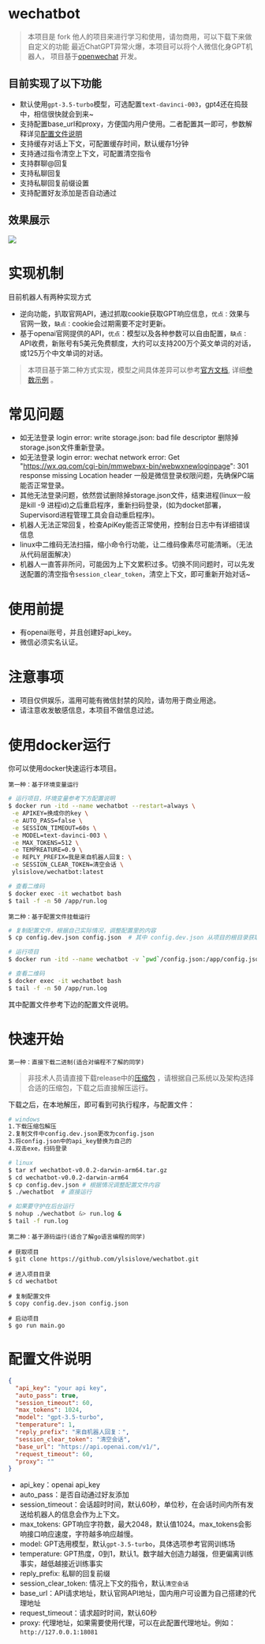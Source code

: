 # wechatbot

> 本项目是 fork 他人的项目来进行学习和使用，请勿商用，可以下载下来做自定义的功能
> 最近ChatGPT异常火爆，本项目可以将个人微信化身GPT机器人，
> 项目基于[openwechat](https://github.com/eatmoreapple/openwechat) 开发。

## 目前实现了以下功能

* 默认使用`gpt-3.5-turbo`模型，可选配置`text-davinci-003`，gpt4还在捣鼓中，相信很快就会到来~
* 支持配置base_url和proxy，方便国内用户使用。二者配置其一即可，参数解释详见[配置文件说明](#配置文件说明)
* 支持缓存对话上下文，可配置缓存时间，默认缓存1分钟
* 支持通过指令清空上下文，可配置清空指令
* 支持群聊@回复
* 支持私聊回复
* 支持私聊回复前缀设置
* 支持配置好友添加是否自动通过

## 效果展示
![](https://image.aayu.today/uploads/2023/04/03/202304030328786.png)

# 实现机制
目前机器人有两种实现方式
* 逆向功能，扒取官网API，通过抓取cookie获取GPT响应信息，`优点：`效果与官网一致，`缺点：`cookie会过期需要不定时更新。
* 基于openai官网提供的API，`优点`：模型以及各种参数可以自由配置，`缺点：`API收费，新账号有5美元免费额度，大约可以支持200万个英文单词的对话，或125万个中文单词的对话。

> 本项目基于第二种方式实现，模型之间具体差异可以参考[官方文档](https://beta.openai.com/docs/models/overview), 详细[参数示例](https://beta.openai.com/examples) 。

# 常见问题
* 如无法登录 login error: write storage.json: bad file descriptor 删除掉storage.json文件重新登录。
* 如无法登录 login error: wechat network error: Get "https://wx.qq.com/cgi-bin/mmwebwx-bin/webwxnewloginpage": 301 response missing Location header 一般是微信登录权限问题，先确保PC端能否正常登录。
* 其他无法登录问题，依然尝试删除掉storage.json文件，结束进程(linux一般是kill -9 进程id)之后重启程序，重新扫码登录，(如为docket部署，Supervisord进程管理工具会自动重启程序)。
* 机器人无法正常回复，检查ApiKey能否正常使用，控制台日志中有详细错误信息
* linux中二维码无法扫描，缩小命令行功能，让二维码像素尽可能清晰。（无法从代码层面解决）
* 机器人一直答非所问，可能因为上下文累积过多。切换不同问题时，可以先发送配置的清空指令`session_clear_token`，清空上下文，即可重新开始对话~

# 使用前提

* 有openai账号，并且创建好api_key。
* 微信必须实名认证。

# 注意事项

* 项目仅供娱乐，滥用可能有微信封禁的风险，请勿用于商业用途。
* 请注意收发敏感信息，本项目不做信息过滤。

# 使用docker运行

你可以使用docker快速运行本项目。

`第一种：基于环境变量运行`

```sh
# 运行项目，环境变量参考下方配置说明
$ docker run -itd --name wechatbot --restart=always \
 -e APIKEY=换成你的key \
 -e AUTO_PASS=false \
 -e SESSION_TIMEOUT=60s \
 -e MODEL=text-davinci-003 \
 -e MAX_TOKENS=512 \
 -e TEMPREATURE=0.9 \
 -e REPLY_PREFIX=我是来自机器人回复: \
 -e SESSION_CLEAR_TOKEN=清空会话 \
 ylsislove/wechatbot:latest

# 查看二维码
$ docker exec -it wechatbot bash 
$ tail -f -n 50 /app/run.log 
```

`第二种：基于配置文件挂载运行`

```sh
# 复制配置文件，根据自己实际情况，调整配置里的内容
$ cp config.dev.json config.json  # 其中 config.dev.json 从项目的根目录获取

# 运行项目
$ docker run -itd --name wechatbot -v `pwd`/config.json:/app/config.json ylsislove/wechatbot:latest

# 查看二维码
$ docker exec -it wechatbot bash 
$ tail -f -n 50 /app/run.log 
```

其中配置文件参考下边的配置文件说明。

# 快速开始

`第一种：直接下载二进制(适合对编程不了解的同学)`

> 非技术人员请直接下载release中的[压缩包](https://github.com/869413421/wechatbot/releases) ，请根据自己系统以及架构选择合适的压缩包，下载之后直接解压运行。

下载之后，在本地解压，即可看到可执行程序，与配置文件：

```bash
# windows
1.下载压缩包解压
2.复制文件中config.dev.json更改为config.json
3.将config.json中的api_key替换为自己的
4.双击exe，扫码登录

# linux
$ tar xf wechatbot-v0.0.2-darwin-arm64.tar.gz
$ cd wechatbot-v0.0.2-darwin-arm64
$ cp config.dev.json # 根据情况调整配置文件内容
$ ./wechatbot  # 直接运行

# 如果要守护在后台运行
$ nohup ./wechatbot &> run.log &
$ tail -f run.log
```

`第二种：基于源码运行(适合了解go语言编程的同学)`

````
# 获取项目
$ git clone https://github.com/ylsislove/wechatbot.git

# 进入项目目录
$ cd wechatbot

# 复制配置文件
$ copy config.dev.json config.json

# 启动项目
$ go run main.go
````

# 配置文件说明

```json
{
  "api_key": "your api key",
  "auto_pass": true,
  "session_timeout": 60,
  "max_tokens": 1024,
  "model": "gpt-3.5-turbo",
  "temperature": 1,
  "reply_prefix": "来自机器人回复：",
  "session_clear_token": "清空会话",
  "base_url": "https://api.openai.com/v1/",
  "request_timeout": 60,
  "proxy": ""
}
```

* api_key：openai api_key
* auto_pass：是否自动通过好友添加
* session_timeout：会话超时时间，默认60秒，单位秒，在会话时间内所有发送给机器人的信息会作为上下文。
* max_tokens: GPT响应字符数，最大2048，默认值1024。max_tokens会影响接口响应速度，字符越多响应越慢。
* model: GPT选用模型，默认`gpt-3.5-turbo`，具体选项参考官网训练场
* temperature: GPT热度，0到1，默认1。数字越大创造力越强，但更偏离训练事实，越低越接近训练事实
* reply_prefix: 私聊的回复前缀
* session_clear_token: 情况上下文的指令，默认`清空会话`
* base_url：API请求地址，默认官网API地址，国内用户可设置为自己搭建的代理地址
* request_timeout：请求超时时间，默认60秒
* proxy: 代理地址，如果需要使用代理，可以在此配置代理地址。例如：`http://127.0.0.1:18081`
